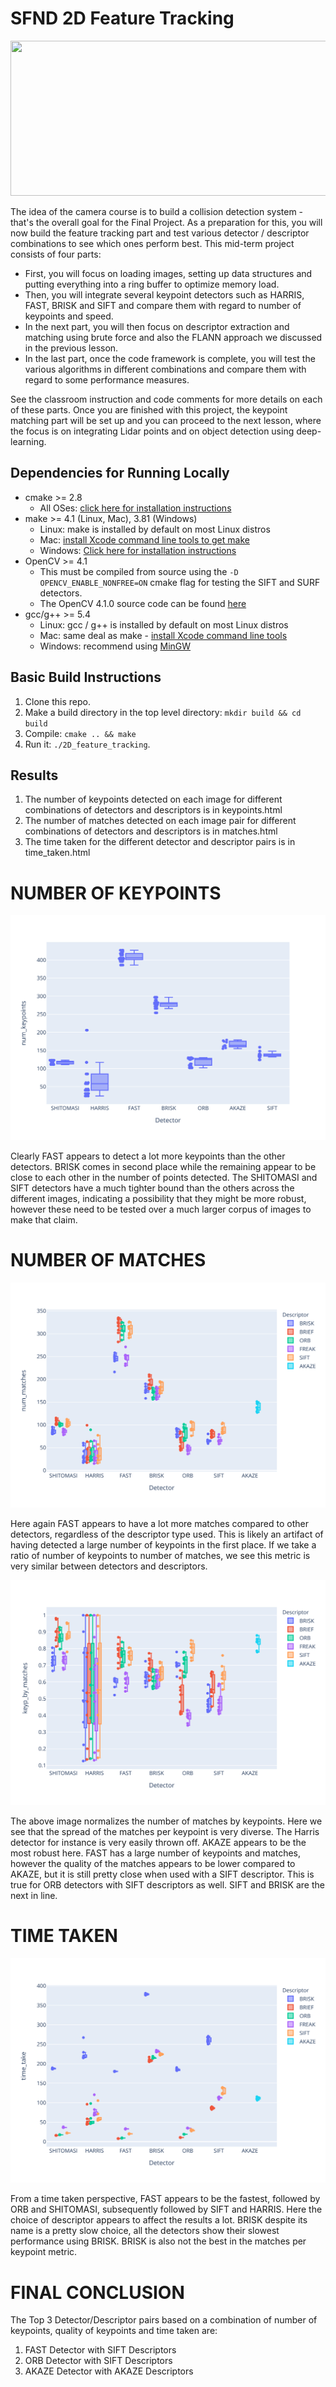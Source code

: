 # SFND 2D Feature Tracking

<img src="images/keypoints.png" width="820" height="248" />

The idea of the camera course is to build a collision detection system - that's the overall goal for the Final Project. As a preparation for this, you will now build the feature tracking part and test various detector / descriptor combinations to see which ones perform best. This mid-term project consists of four parts:

* First, you will focus on loading images, setting up data structures and putting everything into a ring buffer to optimize memory load. 
* Then, you will integrate several keypoint detectors such as HARRIS, FAST, BRISK and SIFT and compare them with regard to number of keypoints and speed. 
* In the next part, you will then focus on descriptor extraction and matching using brute force and also the FLANN approach we discussed in the previous lesson. 
* In the last part, once the code framework is complete, you will test the various algorithms in different combinations and compare them with regard to some performance measures. 

See the classroom instruction and code comments for more details on each of these parts. Once you are finished with this project, the keypoint matching part will be set up and you can proceed to the next lesson, where the focus is on integrating Lidar points and on object detection using deep-learning. 

## Dependencies for Running Locally
* cmake >= 2.8
  * All OSes: [click here for installation instructions](https://cmake.org/install/)
* make >= 4.1 (Linux, Mac), 3.81 (Windows)
  * Linux: make is installed by default on most Linux distros
  * Mac: [install Xcode command line tools to get make](https://developer.apple.com/xcode/features/)
  * Windows: [Click here for installation instructions](http://gnuwin32.sourceforge.net/packages/make.htm)
* OpenCV >= 4.1
  * This must be compiled from source using the `-D OPENCV_ENABLE_NONFREE=ON` cmake flag for testing the SIFT and SURF detectors.
  * The OpenCV 4.1.0 source code can be found [here](https://github.com/opencv/opencv/tree/4.1.0)
* gcc/g++ >= 5.4
  * Linux: gcc / g++ is installed by default on most Linux distros
  * Mac: same deal as make - [install Xcode command line tools](https://developer.apple.com/xcode/features/)
  * Windows: recommend using [MinGW](http://www.mingw.org/)

## Basic Build Instructions

1. Clone this repo.
2. Make a build directory in the top level directory: `mkdir build && cd build`
3. Compile: `cmake .. && make`
4. Run it: `./2D_feature_tracking`.

## Results
1. The number of keypoints detected on each image for different combinations of detectors and descriptors is in keypoints.html
2. The number of matches detected on each image pair for different combinations of detectors and descriptors is in matches.html
3. The time taken for the different detector and descriptor pairs is in time_taken.html


# NUMBER OF KEYPOINTS
![](keypoints.svg?raw=true)

Clearly FAST appears to detect a lot more keypoints than the other detectors. BRISK comes in second place while the remaining appear to be close to each other in the number of points detected. The SHITOMASI and SIFT detectors have a much tighter bound than the others across the different images, indicating a possibility that they might be more robust, however these need to be tested over a much larger corpus of images to make that claim.


# NUMBER OF MATCHES
![](matches.svg?raw=true)

Here again FAST appears to have a lot more matches compared to other detectors, regardless of the descriptor type used. This is likely an artifact of having detected a large number of keypoints in the first place. If we take a ratio of number of keypoints to number of matches, we see this metric is very similar between detectors and descriptors.

![](keyp_by_matches.svg?raw=true)

The above image normalizes the number of matches by keypoints. Here we see that the spread of the matches per keypoint is very diverse. The Harris detector for instance is very easily thrown off. AKAZE appears to be the most robust here. FAST has a large number of keypoints and matches, however the quality of the matches appears to be lower compared to AKAZE, but it is still pretty close when used with a SIFT descriptor. This is true for ORB detectors with SIFT descriptors as well. SIFT and
BRISK are the next in line.


# TIME TAKEN
![](time_taken.svg?raw=true)

From a time taken perspective, FAST appears to be the fastest, followed by ORB and SHITOMASI, subsequently followed by SIFT and HARRIS. Here the choice of descriptor appears to affect the results a lot. BRISK despite its name is a pretty slow choice, all the detectors show their slowest performance using BRISK. BRISK is also not the best in the matches per keypoint metric.

# FINAL CONCLUSION

The Top 3 Detector/Descriptor pairs based on a combination of number of keypoints, quality of keypoints and time taken are:

1. FAST Detector with SIFT Descriptors
2. ORB Detector with SIFT Descriptors
3. AKAZE Detector with AKAZE Descriptors
